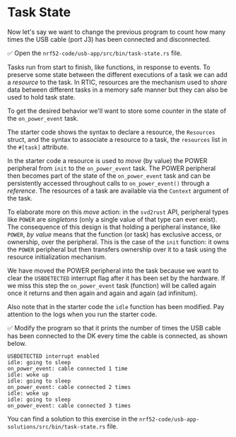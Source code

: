# Task State

Now let's say we want to change the previous program to count how many times the USB cable (port J3) has been connected and disconnected.

✅ Open the `nrf52-code/usb-app/src/bin/task-state.rs` file.

Tasks run from start to finish, like functions, in response to events. To preserve some state between the different executions of a task we can add a *resource* to the task. In RTIC, resources are the mechanism used to *share* data between different tasks in a memory safe manner but they can also be used to hold task state.

To get the desired behavior we'll want to store some counter in the state of the `on_power_event` task.

The starter code shows the syntax to declare a resource, the `Resources` struct, and the syntax to associate a resource to a task, the `resources` list in the `#[task]` attribute.

In the starter code a resource is used to *move* (by value) the POWER peripheral from `init` to the `on_power_event` task. The POWER peripheral then becomes part of the state of the `on_power_event` task and can be persistently accessed throughout calls to `on_power_event()` through a *reference*. The resources of a task are available via the `Context` argument of the task.

To elaborate more on this *move* action: in the `svd2rust` API, peripheral types like `POWER` are *singletons* (only a single value of that type can ever exist). The consequence of this design is that holding a peripheral instance, like `POWER`, *by value* means that the function (or task) has exclusive access, or ownership, over the peripheral. This is the case of the `init` function: it owns the `POWER` peripheral but then transfers ownership over it to a task using the resource initialization mechanism.

We have moved the POWER peripheral into the task because we want to clear the `USBDETECTED` interrupt flag after it has been set by the hardware. If we miss this step the `on_power_event` task (function) will be called again once it returns and then again and again and again (ad infinitum).

Also note that in the starter code the `idle` function has been modified. Pay attention to the logs when you run the starter code.

✅ Modify the program so that it prints the number of times the USB cable has been connected to the DK every time the cable is connected, as shown below.

```console
USBDETECTED interrupt enabled
idle: going to sleep
on_power_event: cable connected 1 time
idle: woke up
idle: going to sleep
on_power_event: cable connected 2 times
idle: woke up
idle: going to sleep
on_power_event: cable connected 3 times
```

You can find a solution to this exercise in the `nrf52-code/usb-app-solutions/src/bin/task-state.rs` file.
